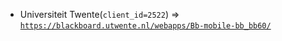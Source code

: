  - Universiteit Twente(`client_id=2522`) => [`https://blackboard.utwente.nl/webapps/Bb-mobile-bb_bb60/`](https://blackboard.utwente.nl/webapps/Bb-mobile-bb_bb60/)
